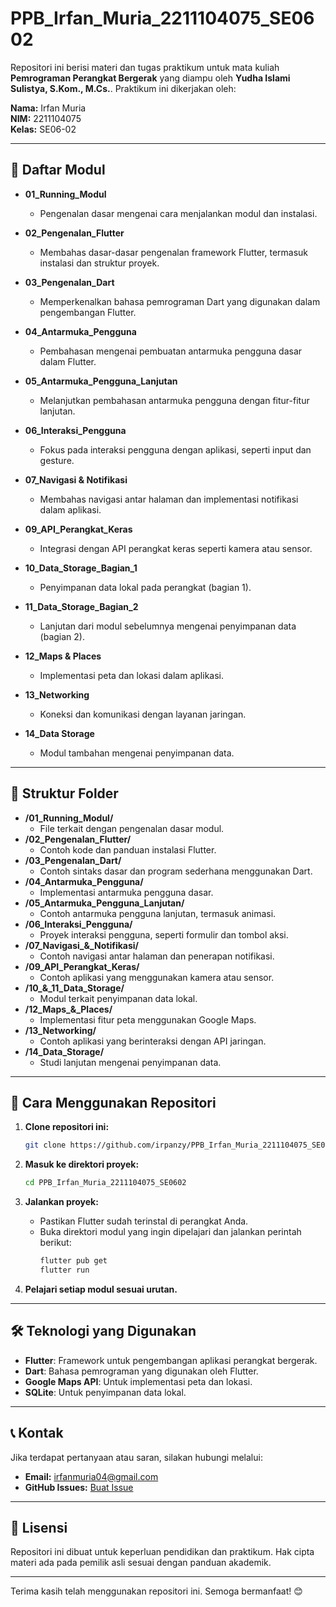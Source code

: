 # PPB_Irfan_Muria_2211104075_SE0602

Repositori ini berisi materi dan tugas praktikum untuk mata kuliah **Pemrograman Perangkat Bergerak** yang diampu oleh **Yudha Islami Sulistya, S.Kom., M.Cs.**. Praktikum ini dikerjakan oleh:

**Nama:** Irfan Muria  
**NIM:** 2211104075  
**Kelas:** SE06-02

---

## 📑 Daftar Modul

- **01_Running_Modul**
   - Pengenalan dasar mengenai cara menjalankan modul dan instalasi.

- **02_Pengenalan_Flutter**
   - Membahas dasar-dasar pengenalan framework Flutter, termasuk instalasi dan struktur proyek.

- **03_Pengenalan_Dart**
   - Memperkenalkan bahasa pemrograman Dart yang digunakan dalam pengembangan Flutter.

- **04_Antarmuka_Pengguna**
   - Pembahasan mengenai pembuatan antarmuka pengguna dasar dalam Flutter.

- **05_Antarmuka_Pengguna_Lanjutan**
   - Melanjutkan pembahasan antarmuka pengguna dengan fitur-fitur lanjutan.

- **06_Interaksi_Pengguna**
   - Fokus pada interaksi pengguna dengan aplikasi, seperti input dan gesture.

- **07_Navigasi & Notifikasi**
   - Membahas navigasi antar halaman dan implementasi notifikasi dalam aplikasi.

- **09_API_Perangkat_Keras**
   - Integrasi dengan API perangkat keras seperti kamera atau sensor.

- **10_Data_Storage_Bagian_1**
   - Penyimpanan data lokal pada perangkat (bagian 1).

- **11_Data_Storage_Bagian_2**
    - Lanjutan dari modul sebelumnya mengenai penyimpanan data (bagian 2).

- **12_Maps & Places**
    - Implementasi peta dan lokasi dalam aplikasi.

- **13_Networking**
    - Koneksi dan komunikasi dengan layanan jaringan.

- **14_Data Storage**
    - Modul tambahan mengenai penyimpanan data.

---

## 📂 Struktur Folder

- **/01_Running_Modul/**
  - File terkait dengan pengenalan dasar modul.
- **/02_Pengenalan_Flutter/**
  - Contoh kode dan panduan instalasi Flutter.
- **/03_Pengenalan_Dart/**
  - Contoh sintaks dasar dan program sederhana menggunakan Dart.
- **/04_Antarmuka_Pengguna/**
  - Implementasi antarmuka pengguna dasar.
- **/05_Antarmuka_Pengguna_Lanjutan/**
  - Contoh antarmuka pengguna lanjutan, termasuk animasi.
- **/06_Interaksi_Pengguna/**
  - Proyek interaksi pengguna, seperti formulir dan tombol aksi.
- **/07_Navigasi_&_Notifikasi/**
  - Contoh navigasi antar halaman dan penerapan notifikasi.
- **/09_API_Perangkat_Keras/**
  - Contoh aplikasi yang menggunakan kamera atau sensor.
- **/10_&_11_Data_Storage/**
  - Modul terkait penyimpanan data lokal.
- **/12_Maps_&_Places/**
  - Implementasi fitur peta menggunakan Google Maps.
- **/13_Networking/**
  - Contoh aplikasi yang berinteraksi dengan API jaringan.
- **/14_Data_Storage/**
  - Studi lanjutan mengenai penyimpanan data.

---

## 🚀 Cara Menggunakan Repositori

1. **Clone repositori ini:**
   ```bash
   git clone https://github.com/irpanzy/PPB_Irfan_Muria_2211104075_SE0602.git
   ```

2. **Masuk ke direktori proyek:**
   ```bash
   cd PPB_Irfan_Muria_2211104075_SE0602
   ```

3. **Jalankan proyek:**
   - Pastikan Flutter sudah terinstal di perangkat Anda.
   - Buka direktori modul yang ingin dipelajari dan jalankan perintah berikut:
     ```bash
     flutter pub get
     flutter run
     ```

4. **Pelajari setiap modul sesuai urutan.**

---

## 🛠️ Teknologi yang Digunakan

- **Flutter**: Framework untuk pengembangan aplikasi perangkat bergerak.
- **Dart**: Bahasa pemrograman yang digunakan oleh Flutter.
- **Google Maps API**: Untuk implementasi peta dan lokasi.
- **SQLite**: Untuk penyimpanan data lokal.

---

## 📞 Kontak

Jika terdapat pertanyaan atau saran, silakan hubungi melalui:
- **Email:** [irfanmuria04@gmail.com](mailto:irfanmuria04@gmail.com)
- **GitHub Issues:** [Buat Issue](https://github.com/irpanzy/PPB_Irfan_Muria_2211104075_SE0602/issues)

---

## 📜 Lisensi
Repositori ini dibuat untuk keperluan pendidikan dan praktikum. Hak cipta materi ada pada pemilik asli sesuai dengan panduan akademik.

---

Terima kasih telah menggunakan repositori ini. Semoga bermanfaat! 😊

